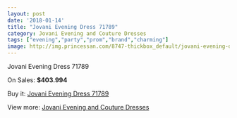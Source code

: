 ```yaml
---
layout: post
date: '2018-01-14'
title: "Jovani Evening Dress 71789"
category: Jovani Evening and Couture Dresses
tags: ["evening","party","prom","brand","charming"]
image: http://img.princessan.com/8747-thickbox_default/jovani-evening-dress-71789.jpg
---
```

Jovani Evening Dress 71789

On Sales: **$403.994**
<a href="https://www.princessan.com/en/jovani-evening-and-couture-dresses/3843-jovani-evening-dress-71789.html"><amp-img layout="responsive" width="600" height="600" src="//img.princessan.com/8747-thickbox_default/jovani-evening-dress-71789.jpg" alt="Jovani Evening Dress 71789 0" /></a>
<a href="https://www.princessan.com/en/jovani-evening-and-couture-dresses/3843-jovani-evening-dress-71789.html"><amp-img layout="responsive" width="600" height="600" src="//img.princessan.com/8748-thickbox_default/jovani-evening-dress-71789.jpg" alt="Jovani Evening Dress 71789 1" /></a>

Buy it: [Jovani Evening Dress 71789](https://www.princessan.com/en/jovani-evening-and-couture-dresses/3843-jovani-evening-dress-71789.html "Jovani Evening Dress 71789")

View more: [Jovani Evening and Couture Dresses](https://www.princessan.com/en/27-jovani-evening-and-couture-dresses "Jovani Evening and Couture Dresses")